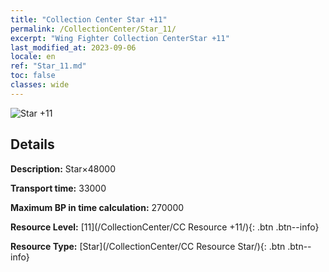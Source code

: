 ```yaml
---
title: "Collection Center Star +11"
permalink: /CollectionCenter/Star_11/
excerpt: "Wing Fighter Collection CenterStar +11"
last_modified_at: 2023-09-06
locale: en
ref: "Star_11.md"
toc: false
classes: wide
---
```



![Star +11](/images/cc/CC_Star_6.png)

## Details

  **Description:** Star×48000

  **Transport time:** 33000

  **Maximum BP in time calculation:** 270000

  **Resource Level:** [11](/CollectionCenter/CC Resource +11/){: .btn .btn--info}

  **Resource Type:** [Star](/CollectionCenter/CC Resource Star/){: .btn .btn--info}

